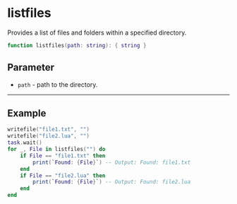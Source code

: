 # listfiles

Provides a list of files and folders within a specified directory.

```lua
function listfiles(path: string): { string }
```

## Parameter

* `path` - path to the directory.

***

## Example

```lua
writefile("file1.txt", "")
writefile("file2.lua", "")
task.wait()
for _, File in listfiles("") do
    if File == "file1.txt" then
        print(`Found: {File}`) -- Output: Found: file1.txt
    end
    if File == "file2.lua" then
        print(`Found: {File}`) -- Output: Found: file2.lua
    end
end
```
